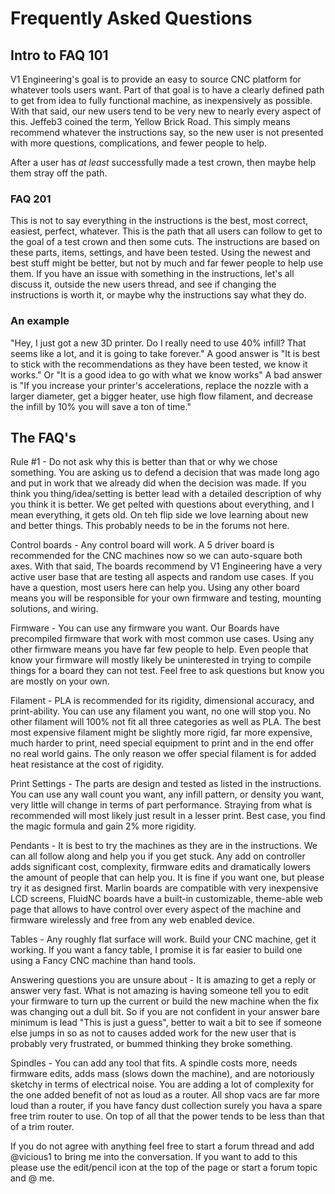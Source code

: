 # Frequently Asked Questions

## Intro to FAQ 101

V1 Engineering's goal is to provide an easy to source CNC platform for whatever tools users want. Part of that goal is to have a clearly defined path to get from idea to fully functional machine, as inexpensively as possible. With that said, our new users tend to be very new to nearly every aspect of this. Jeffeb3 coined the term, Yellow Brick Road. This simply means recommend whatever the instructions say, so the new user is not presented with more questions, complications, and fewer people to help.

After a user has *at least* successfully made a test crown, then maybe help them stray off the path.

### FAQ 201

This is not to say everything in the instructions is the best, most correct, easiest, perfect, whatever. This is the path that all users can follow to get to the goal of a test crown and then some cuts. The instructions are based on these parts, items, settings, and have been tested. Using the newest and best stuff might be better, but not by much and far fewer people to help use them. If you have an issue with something in the instructions, let's all discuss it, outside the new users thread, and see if changing the instructions is worth it, or maybe why the instructions say what they do.

### An example

"Hey, I just got a new 3D printer. Do I really need to use 40% infill? That seems like a lot, and it is going to take forever."
A good answer is "It is best to stick with the recommendations as they have been tested, we know it works." Or "It is a good idea to go with what we know works"
A bad answer is "If you increase your printer's accelerations, replace the nozzle with a larger diameter, get a bigger heater, use high flow filament, and decrease the infill by 10% you will save a ton of time."

## The FAQ's

Rule #1 - Do not ask why this is better than that or why we chose something. You are asking us to defend a decision that was made long ago and put in work that we already did when the decision was made. If you think you thing/idea/setting is better lead with a detailed description of why you think it is better. We get pelted with questions about everything, and I mean everything, it gets old. On teh flip side we love learning about new and better things. This probably needs to be in the forums not here.

Control boards - Any control board will work. A 5 driver board is recommended for the CNC machines now so we can auto-square both axes. With that said, The boards recommend by V1 Engineering have a very active user base that are testing all aspects and random use cases. If you have a question, most users here can help you. Using any other board means you will be responsible for your own firmware and testing, mounting solutions, and wiring.

Firmware - You can use any firmware you want. Our Boards have precompiled firmware that work with most common use cases. Using any other firmware means you have far few people to help. Even people that know your firmware will mostly likely be uninterested in trying to compile things for a board they can not test. Feel free to ask questions but know you are mostly on your own.

Filament - PLA is recommended for its rigidity, dimensional accuracy, and print-ability. You can use any filament you want, no one will stop you. No other filament will 100% not fit all three categories as well as PLA. The best most expensive filament might be slightly more rigid, far more expensive, much harder to print, need special equipment to print and in the end offer no real world gains. The only reason we offer special filament is for added heat resistance at the cost of rigidity.

Print Settings -  The parts are design and tested as listed in the instructions. You can use any wall count you want, any infill pattern, or density you want, very little will change in terms of part performance. Straying from what is recommended will most likely just result in a lesser print. Best case, you find the magic formula and gain 2% more rigidity.

Pendants - It is best to try the machines as they are in the instructions. We can all follow along and help you if you get stuck. Any add on controller adds significant cost, complexity, firmware edits and dramatically lowers the amount of people that can help you. It is fine if you want one, but please try it as designed first. Marlin boards are compatible with very inexpensive LCD screens, FluidNC boards have a built-in customizable, theme-able web page that allows to have control over every aspect of the machine and firmware wirelessly and free from any web enabled device.

Tables - Any roughly flat surface will work. Build your CNC machine, get it working. If you want a fancy table, I promise it is far easier to build one using a Fancy CNC machine than hand tools.

Answering questions you are unsure about - It is amazing to get a reply or answer very fast. What is not amazing is having someone tell you to edit your firmware to turn up the current or build the new machine when the fix was changing out a dull bit. So if you are not confident in your answer bare minimum is lead "This is just a guess", better to wait a bit to see if someone else jumps in so as not to causes added work for the new user that is probably very frustrated, or bummed thinking they broke something.

Spindles - You can add any tool that fits. A spindle costs more, needs firmware edits, adds mass (slows down the machine), and are notoriously sketchy in terms of electrical noise. You are adding a lot of complexity for the one added benefit of not as loud as a router. All shop vacs are far more loud than a router, if you have fancy dust collection surely you hava a spare free trim router to use. On top of all that the power tends to be less than that of a trim router.

If you do not agree with anything feel free to start a forum thread and add @vicious1 to bring me into the conversation. If you want to add to this please use the edit/pencil icon at the top of the page or start a forum topic and @ me.